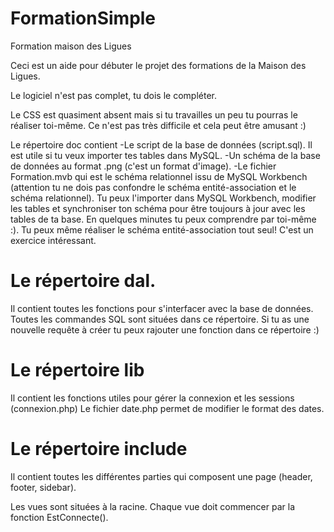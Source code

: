 # FormationSimple
Formation maison des Ligues

<p>Ceci est un aide pour débuter le projet des formations de la Maison des Ligues.</p>
<p>Le logiciel n'est pas complet, tu dois le compléter. </p>
<p>Le CSS est quasiment absent mais si tu travailles un peu tu pourras le réaliser toi-même. Ce n'est pas très difficile 
et cela peut être amusant :)</p>
<p>
Le répertoire doc contient 
-Le script de la base de données (script.sql). Il est utile si tu veux importer tes tables dans MySQL.
-Un schéma de la base de données au format .png (c'est un format d'image).
-Le fichier Formation.mvb qui est le schéma relationnel issu de MySQL Workbench (attention tu ne dois pas confondre le schéma entité-association et le schéma relationnel). Tu peux l'importer dans MySQL Workbench, 
modifier les tables et synchroniser ton schéma pour être toujours à jour avec les tables de ta base.
En quelques minutes tu peux comprendre par toi-même :). Tu peux même réaliser le schéma entité-association tout seul! C'est un exercice intéressant.
</p>

# Le répertoire dal.
Il contient toutes les fonctions pour s'interfacer avec la base de données. Toutes les commandes SQL sont situées dans ce répertoire. Si tu as une nouvelle requête à créer tu peux rajouter une fonction dans ce répertoire :)

# Le répertoire lib
Il contient les fonctions utiles pour gérer la connexion et les sessions (connexion.php)
Le fichier date.php permet de modifier le format des dates.

# Le répertoire include
Il contient toutes les différentes parties qui composent une page (header, footer, sidebar).

<p>Les vues sont situées à la racine. Chaque vue doit commencer par la fonction EstConnecte().</p>




